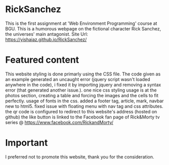 # RickSanchez
This is the first assignment at 'Web Environment Programming' course at BGU.
This is a humorous webpage on the fictional character Rick Sanchez, the universes' main antagonist.
Site Url:
https://yishaiaz.github.io/RickSanchez/
# Featured content
This website styling is done primarly using the CSS file.
The code given as an example generated an uncaught error (jquery script wasn't loaded anywhere in the code), i fixed it by importing jquery and removing a syntax error (that generated another issue.).
one nice css styling usage is at the photos section, creating a table and forcing the images and the cells to fit perfectly.
usage of fonts in the css.
added a footer tag, article, mark, navbar new to html5.
fixed issue with floating menu with nav tag and css attributes.
the qr code is configured to redirect to this website's address (hosted on github)
the like button is linked to the Facebook fan page of Rick&Morty tv series @ https://www.facebook.com/RickandMorty/ 
# Important
I preferred not to promote this website, thank you for the consideration. 
 

